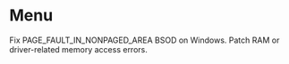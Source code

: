 # Menu
Fix PAGE_FAULT_IN_NONPAGED_AREA BSOD on Windows. Patch RAM or driver-related memory access errors.
